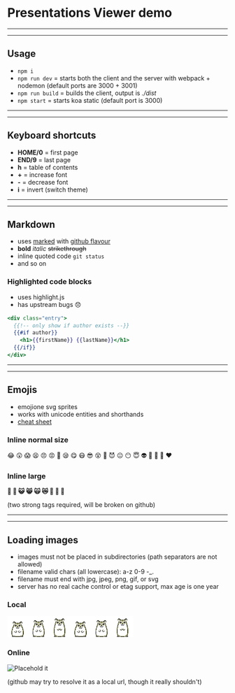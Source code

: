 # Presentations Viewer demo

---
---

## Usage

* `npm i`
* `npm run dev` = starts both the client and the server with webpack + nodemon (default ports are 3000 + 3001)
* `npm run build` = builds the client, output is _./dist_
* `npm start` = starts koa static (default port is 3000)

---
---

## Keyboard shortcuts

* __HOME/0__ = first page
* __END/9__ = last page
* __h__ = table of contents
* __+__ = increase font
* __-__ = decrease font
* __i__ = invert (switch theme)

---
---

## Markdown

* uses [marked](https://github.com/chjj/marked) with [github flavour](https://help.github.com/categories/writing-on-github/)
* __bold__ _italic_ ~~strikethrough~~
* inline quoted code `git status`
* and so on

### Highlighted code blocks

* uses highlight.js
* has upstream bugs :disappointed:

```handlebars
<div class="entry">
  {{!-- only show if author exists --}}
  {{#if author}}
    <h1>{{firstName}} {{lastName}}</h1>
  {{/if}}
</div>
```

---
---

## Emojis

* emojione svg sprites
* works with unicode entities and shorthands
* [cheat sheet](http://www.webpagefx.com/tools/emoji-cheat-sheet/)

### Inline normal size

:joy: :astonished: :scream: :tired_face: :angry: :rage:
:triumph: :sleepy: :yum: :mask: :sunglasses: :dizzy_face: :imp:
:smiling_imp: :neutral_face: :no_mouth: :innocent: :alien:
:yellow_heart: :blue_heart: :purple_heart: :heart:

### Inline large

****:cop: :angel: :smiley_cat: :smile_cat:
:scream_cat: :crying_cat_face: :see_no_evil: :hear_no_evil: :speak_no_evil:****

(two strong tags required, will be broken on github)

---
---

## Loading images

* images must not be placed in subdirectories (path separators are not allowed)
* filename valid chars (all lowercase): a-z 0-9 -_.
* filename must end with jpg, jpeg, png, gif, or svg
* server has no real cache control or etag support, max age is one year

### Local

![Hamsterdance](hamster.gif)![Hamsterdance](hamster.gif)

### Online

![Placehold it](https://placeholdit.imgix.net/~text?txtsize=33&txt=online%20image&w=350&h=80)

(github may try to resolve it as a local url, though it really shouldn't)
